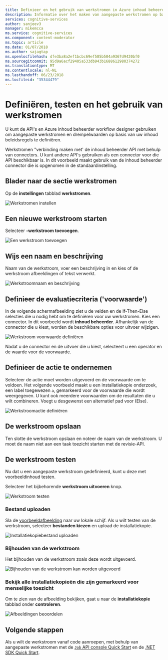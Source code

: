 ```yaml
---
title: Definieer en het gebruik van werkstromen in Azure inhoud beheerder | Microsoft Docs
description: Informatie over het maken van aangepaste werkstromen op basis van de beleidsregels van uw inhoud.
services: cognitive-services
author: sanjeev3
manager: mikemcca
ms.service: cognitive-services
ms.component: content-moderator
ms.topic: article
ms.date: 01/07/2018
ms.author: sajagtap
ms.openlocfilehash: dfe3ba8a2ef1bcbc69ef585b504a9367d9420bf0
ms.sourcegitcommit: 95d9a6acf29405a533db943b1688612980374272
ms.translationtype: MT
ms.contentlocale: nl-NL
ms.lasthandoff: 06/23/2018
ms.locfileid: "35344479"
---
```

# <a name="define-test-and-use-workflows"></a>Definiëren, testen en het gebruik van werkstromen

U kunt de API's en Azure inhoud beheerder workflow designer gebruiken om aangepaste werkstromen en drempelwaarden op basis van uw inhoud beleidsregels te definiëren.

Werkstromen "verbinding maken met' de inhoud beheerder API met behulp van connectors. U kunt andere API's gebruiken als een connector voor die API beschikbaar is. In dit voorbeeld maakt gebruik van de inhoud beheerder connector die is opgenomen in de standaardinstelling.

## <a name="browse-to-the-workflows-section"></a>Blader naar de sectie werkstromen

Op de **instellingen** tabblad **werkstromen**.

  ![Werkstromen instellen](images/2-workflows-0.png)

## <a name="start-a-new-workflow"></a>Een nieuwe werkstroom starten

Selecteer **-werkstroom toevoegen**.

  ![Een werkstroom toevoegen](images/2-workflows-1.png)

## <a name="assign-a-name-and-description"></a>Wijs een naam en beschrijving

Naam van de werkstroom, voer een beschrijving in en kies of de werkstroom afbeeldingen of tekst verwerkt.

  ![Werkstroomnaam en beschrijving](images/ocr-workflow-step-1.PNG)

## <a name="define-the-evaluation-criteria-condition"></a>Definieer de evaluatiecriteria ('voorwaarde')

In de volgende schermafbeelding ziet u de velden en de If-Then-Else selecties die u nodig hebt om te definiëren voor uw werkstromen. Kies een connector. In dit voorbeeld wordt **inhoud beheerder**. Afhankelijk van de connector die u kiest, worden de beschikbare opties voor uitvoer wijzigen.

  ![Werkstroom voorwaarde definiëren](images/ocr-workflow-step-2-condition.PNG)

Nadat u de connector en de uitvoer die u kiest, selecteert u een operator en de waarde voor de voorwaarde.

## <a name="define-the-action-to-take"></a>Definieer de actie te ondernemen

Selecteer de actie moet worden uitgevoerd en de voorwaarde om te voldoen. Het volgende voorbeeld maakt u een installatiekopie onderzoek, een label toegewezen `a`, gemarkeerd voor de voorwaarde die wordt weergegeven. U kunt ook meerdere voorwaarden om de resultaten die u wilt combineren. Voegt u desgewenst een alternatief pad voor (Else).

  ![Werkstroomactie definiëren](images/ocr-workflow-step-3-action.PNG)

## <a name="save-your-workflow"></a>De werkstroom opslaan

Ten slotte de werkstroom opslaan en noteer de naam van de werkstroom. U moet de naam niet aan een taak toezicht starten met de revisie-API.

## <a name="test-the-workflow"></a>De werkstroom testen

Nu dat u een aangepaste werkstroom gedefinieerd, kunt u deze met voorbeeldinhoud testen.

Selecteer het bijbehorende **werkstroom uitvoeren** knop.

  ![Werkstroom testen](images/ocr-workflow-step-6-list.PNG)

### <a name="upload-a-file"></a>Bestand uploaden

Sla de [voorbeeldafbeelding](https://moderatorsampleimages.blob.core.windows.net/samples/sample5.png) naar uw lokale schijf. Als u wilt testen van de werkstroom, selecteer **bestanden kiezen** en upload de installatiekopie.

  ![Installatiekopiebestand uploaden](images/ocr-workflow-step-7-upload.PNG)

### <a name="track-the-workflow"></a>Bijhouden van de werkstroom

Het bijhouden van de werkstroom zoals deze wordt uitgevoerd.

  ![Bijhouden van de werkstroom kan worden uitgevoerd](images/ocr-workflow-step-4-test.PNG)

### <a name="review-any-images-flagged-for-human-moderation"></a>Bekijk alle installatiekopieën die zijn gemarkeerd voor menselijke toezicht

Om te zien van de afbeelding bekijken, gaat u naar de **installatiekopie** tabblad onder **controleren**.

  ![Afbeeldingen beoordelen](images/ocr-sample-image-workflow1.PNG)

## <a name="next-steps"></a>Volgende stappen 

Als u wilt de werkstroom vanaf code aanroepen, met behulp van aangepaste werkstromen met de [ `Job` API console Quick Start](../try-review-api-job.md) en de [.NET SDK Quick Start](../moderation-jobs-quickstart-dotnet.md).
